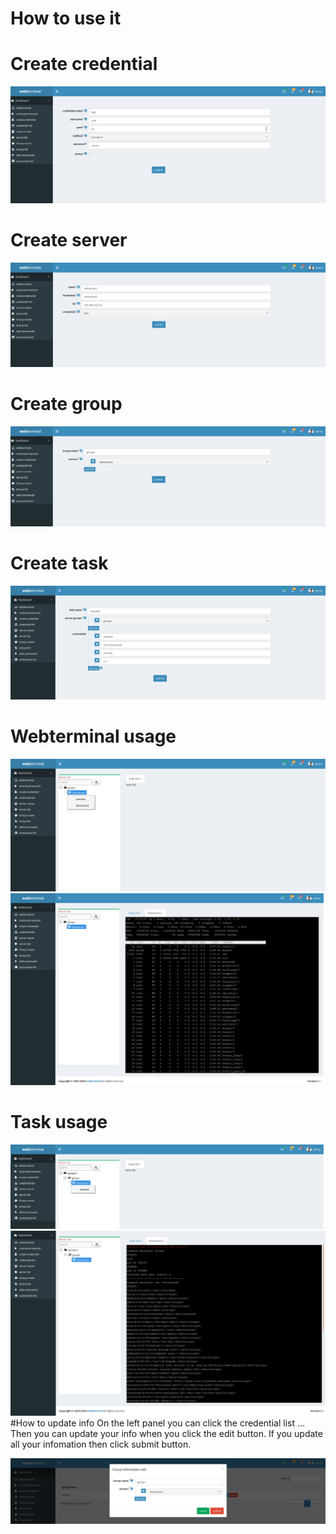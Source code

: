 # How to use it

# Create credential
![Create credential](./img/createcrendential.png  "Create credential")
# Create server
![Create server](./img/createserver.png  "Create server")
# Create group
![Create group](./img/creategroup.png  "Create group")
# Create task
![Create task](./img/createtask.png  "Create task")
# Webterminal usage
![Webterminal](./img/webterminal1.png  "Webterminal")
![Webterminal](./img/webterminal2.png  "Webterminal")
# Task usage
![task](./img/runtask1.png  "task")
![task](./img/runtask2.png  "task")
#How to update info
 	On the left panel you can click the credential list ... Then you can update your info when you click the edit button. If you update all your infomation then click submit button.

![update](./img/update.png  "update")